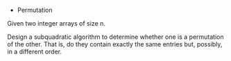 * Permutation

Given two integer arrays of size n.
 
Design a subquadratic algorithm to determine whether one is a permutation of the other. 
That is, do they contain exactly the same entries but, possibly, in a different order.